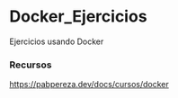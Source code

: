 # Docker_Ejercicios
Ejercicios usando Docker 

### Recursos 
https://pabpereza.dev/docs/cursos/docker 
